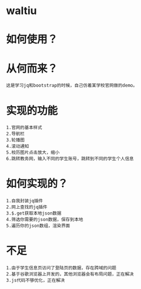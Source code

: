 # waltiu
# 如何使用？
    
# 从何而来？
    这是学习jq和bootstrap的时候，自己仿着某学校官网做的demo。
# 实现的功能
    1.官网的基本样式
    2.导航栏
    3.轮播图
    4.滚动通知
    5.校历图片点击放大，缩小
    6.跳转教务网，输入不同的学生账号，跳转到不同的学生个人信息
# 如何实现的？
    1.自我封装jq插件
    2.网上查找的jq插件
    3.$.get获取本地json数据
    4.筛选你需要的json数据，保存到本地
    5.遍历你的json数组，渲染界面
    
# 不足
    1.由于学生信息页访问了登陆页的数据，存在跨域的问题
    2.基于谷歌浏览器上开发的，其他浏览器会有布局问题，正在解决
    3.js代码不够优化，正在解决
